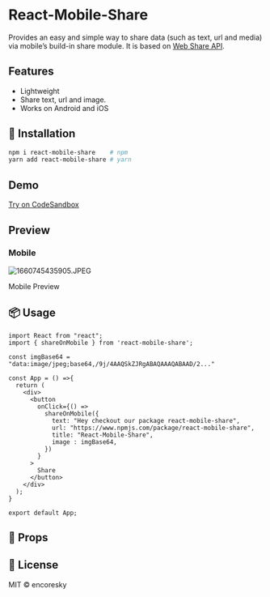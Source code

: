 # React-Mobile-Share

Provides an easy and simple way to share data (such as text, url and media) via mobile’s build-in share module.
It is based on [Web Share API](https://developer.mozilla.org/en-US/docs/Web/API/Navigator/share).

## Features
- Lightweight
- Share text, url and image.
- Works on Android and iOS

## 🔧 Installation

```bash
npm i react-mobile-share    # npm
yarn add react-mobile-share # yarn
```

## Demo
[Try on CodeSandbox](https://codesandbox.io/s/react-mobile-share-example-r11kjs?file=/src/App.js)

## Preview

### Mobile

![1660745435905.JPEG](README%20md%206a99d203d22b4251a55f21e69d585cc2/1660745435905.jpeg)

Mobile Preview

## 📦 Usage

```tsx
import React from "react";
import { shareOnMobile } from 'react-mobile-share';

const imgBase64 = "data:image/jpeg;base64,/9j/4AAQSkZJRgABAQAAAQABAAD/2..."

const App = () =>{
  return (
    <div>
      <button
        onClick={() =>
          shareOnMobile({
            text: "Hey checkout our package react-mobile-share",
            url: "https://www.npmjs.com/package/react-mobile-share",
            title: "React-Mobile-Share",
            image : imgBase64,	
          })
        }
      >
        Share
      </button>
    </div>
  );
}

export default App;
```

## 👀 Props



## 📜 License

MIT © encoresky
